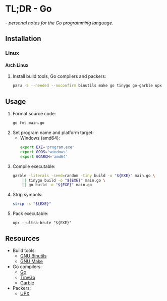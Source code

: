 # TL;DR - Go

*- personal notes for the Go programming language.*

## Installation

### Linux

#### Arch Linux

1. Install build tools, Go compilers and packers:
    ```sh
    paru -S --needed --noconfirm binutils make go tinygo go-garble upx
    ```

## Usage

1. Format source code:
    ```sh
    go fmt main.go
    ```
2. Set program name and platform target:
    - Windows (amd64):
        ```sh
        export EXE='program.exe'
        export GOOS='windows'
        export GOARCH='amd64'
        ```
3. Compile executable:
    ```sh
    garble -literals -seed=random -tiny build -o "${EXE}" main.go \
        || tinygo build -o "${EXE}" main.go \
        || go build -o "${EXE}" main.go
    ```
3. Strip symbols:
    ```sh
    strip -s "${EXE}"
    ```
4. Pack executable:
    ```
    upx --ultra-brute "${EXE}"
    ```

## Resources

- Build tools:
    - [GNU Binutils](https://www.gnu.org/software/binutils/)
    - [GNU Make](https://www.gnu.org/software/make/)
- Go compilers:
    - [Go](https://go.dev)
    - [TinyGo](https://tinygo.org)
    - [Garble](https://github.com/burrowers/garble)
- Packers:
    - [UPX](https://github.com/upx/upx/)
